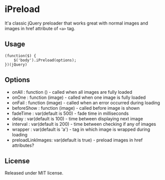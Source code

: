 # iPreload
It'a classic jQuery preloader that works great with normal images and images in href attribute of `<a>` tag.

## Usage

	(function($) {
		$('body').iPreload(options);
	})(jQuery)

## Options

* onAll : function () - called when all images are fully loaded
* onOne : function (image) - called when one image is fully loaded
* onFail : function (image) - called when an error occurred during loading
* beforeShow : function (image) - called before image is shown
* fadeTime : var(default is 500) - fade time in milliseconds
* delay : var(default is 100) - time between displaying next image
* interval : var(default is 200) - time between checking if any of images
* wrapper : var(default is 'a') - tag in which image is wrapped during loading
* preloadLinkImages: var(default is true) - preload images in href attributes?

## License

Released under MIT license.